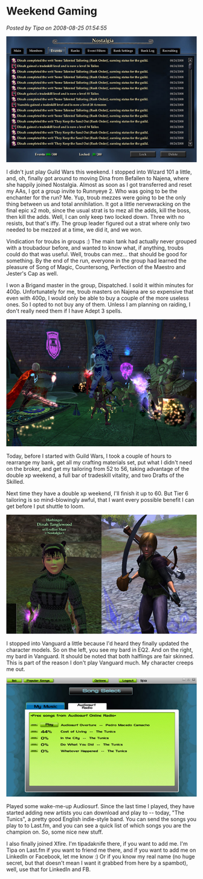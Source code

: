 # Weekend Gaming

*Posted by Tipa on 2008-08-25 01:54:55*

![](../../../uploads/2008/08/everquest2-2008-08-24-23-45-52-15.jpg "everquest2-2008-08-24-23-45-52-15")

I didn't just play Guild Wars this weekend. I stopped into Wizard 101 a little, and, oh, finally got around to moving Dina from Befallen to Najena, where she happily joined Nostalgia. Almost as soon as I got transferred and reset my AAs, I got a group invite to Runnyeye 2. Who was going to be the enchanter for the run? Me. Yup, troub mezzes were going to be the only thing between us and total annihilation. It got a little nervewracking on the final epic x2 mob, since the usual strat is to mez all the adds, kill the boss, then kill the adds. Well, I can only keep two locked down. Three with no resists, but that's iffy. The group leader figured out a strat where only two needed to be mezzed at a time, we did it, and we won.

Vindication for troubs in groups :) The main tank had actually never grouped with a troubadour before, and wanted to know what, if anything, troubs could do that was useful. Well, troubs can mez... that should be good for something. By the end of the run, everyone in the group had learned the pleasure of Song of Magic, Countersong, Perfection of the Maestro and Jester's Cap as well. 

I won a Brigand master in the group, Dispatched. I sold it within minutes for 400p. Unfortunately for me, troub masters on Najena are so expensive that even with 400p, I would only be able to buy a couple of the more useless ones. So I opted to not buy any of them. Unless I am planning on raiding, I don't really need them if I have Adept 3 spells.

![](../../../uploads/2008/08/everquest2-2008-08-24-10-06-17-89.jpg "SK epic")

Today, before I started with Guild Wars, I took a couple of hours to rearrange my bank, get all my crafting materials set, put what I didn't need on the broker, and get my tailoring from 52 to 56, taking advantage of the double xp weekend, a full bar of tradeskill vitality, and two Drafts of the Skilled.

Next time they have a double xp weekend, I'll finish it up to 60. But Tier 6 tailoring is so mind-blowingly awful, that I want every possible benefit I can get before I put shuttle to loom.

![](../../../uploads/2008/08/2bards.jpg "2bards")

I stopped into Vanguard a little because I'd heard they finally updated the character models. So on the left, you see my bard in EQ2. And on the right, my bard in Vanguard. It should be noted that both halflings are fair skinned. This is part of the reason I don't play Vanguard much. My character creeps me out.

![](../../../uploads/2008/08/questviewer-2008-08-24-08-05-47-44.jpg "questviewer-2008-08-24-08-05-47-44")

Played some wake-me-up Audiosurf. Since the last time I played, they have started adding new artists you can download and play to -- today, "The Tunics", a pretty good English indie-style band. You can send the songs you play to to Last.fm, and you can see a quick list of which songs you are the champion on. So, some nice new stuff.

I also finally joined Xfire. I'm tipadaknife there, if you want to add me. I'm Tipa on Last.fm if you want to friend me there, and if you want to add me on LinkedIn or Facebook, let me know :) Or if you know my real name (no huge secret, but that doesn't mean I want it grabbed from here by a spambot), well, use that for LinkedIn and FB.

